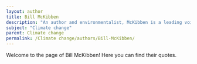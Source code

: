 ```yaml
---
layout: author
title: Bill McKibben
description: "An author and environmentalist, McKibben is a leading voice in the climate change movement and the founder of 350.org, a global grassroots movement aimed at reducing atmospheric CO2 levels."
subject: "Climate change"
parent: Climate change
permalink: /Climate change/authors/Bill-McKibben/
---
```


Welcome to the page of Bill McKibben! Here you can find their quotes.
